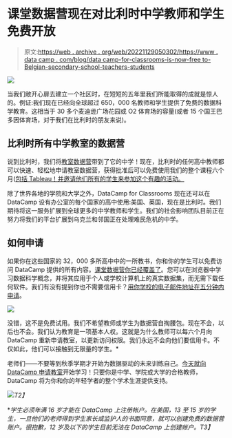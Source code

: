 # 课堂数据营现在对比利时中学教师和学生免费开放

> 原文:[https://web . archive . org/web/20221129050302/https://www . data camp . com/blog/data camp-for-classrooms-is-now-free to-Belgian-secondary-school-teachers-students](https://web.archive.org/web/20221129050302/https://www.datacamp.com/blog/datacamp-for-classrooms-is-now-free-to-belgian-secondary-school-teachers-and-students)

![](../Images/13e368a195d4d4788ff45cb35f45db00.png)

当我们敞开心扉去建立一个社区时，在短短的五年里我们所能取得的成就是惊人的。例证:我们现在已经向全球超过 650，000 名教师和学生提供了免费的数据科学教育。这相当于 30 多个麦迪逊广场花园或 O2 体育场的容量(或者 15 个国王巴多因体育场，对于我们在比利时的朋友来说)。

## 比利时所有中学教室的数据营

说到比利时，我们将[教室数据营](https://web.archive.org/web/20221212135819/https://www.datacamp.com/groups/classrooms)带到了它的中学！现在，比利时的任何高中教师都可以快速、轻松地申请教室数据营，获得批准后可以免费使用我们的整个课程六个月([包括 Tableau！并邀请他们所有的学生来参加这个有趣的活动。](https://web.archive.org/web/20221212135819/https://www.datacamp.com/blog/datacamp-and-tableau-partner-to-teach-young-people-data-visualization "DATACAMP FOR CLASSROOMS DataCamp and Tableau Partner to Teach Young People Data Visualization")

除了世界各地的学院和大学之外，DataCamp for Classrooms 现在还可以在 DataCamp 设有办公室的每个国家的高中使用:美国、英国，现在是比利时。我们期待将这一服务扩展到全球更多的中学教师和学生。我们的社会影响团队目前正在努力将我们的平台扩展到乌克兰和邻国正在处理难民危机的中学。

## 如何申请

如果你在这些国家的 32，000 多所高中中的一所教书，你和你的学生可以免费访问 DataCamp 提供的所有内容。[课堂数据营你已经覆盖了](https://web.archive.org/web/20221212135819/https://www.datacamp.com/groups/classrooms)。您可以在浏览器中学习数据科学概念，并将其应用于个人或学校计算机上的真实数据集，而无需下载任何软件。我们有没有提到你也不需要信用卡？[用你学校的电子邮件地址在五分钟内申请](https://web.archive.org/web/20221212135819/https://www.datacamp.com/groups/classrooms)。

![](../Images/70ecdd374d755867cab27a43fb2d5f4b.png)

没错，这不是免费试用。我们不希望教师或学生为数据营自掏腰包。现在不会，以后也不会。我们认为教育是一项基本人权。这就是为什么教师可以每六个月向 DataCamp 重新申请教室，以更新访问权限。我们永远不会向他们要信用卡。不仅如此，他们可以接触到无限量的学生。*

老师们——不要等到秋季学期才开始为数据驱动的未来训练自己。[今天就向 DataCamp 申请教室](https://web.archive.org/web/20221212135819/https://www.datacamp-staging.com/groups/classrooms#academic_form)开始学习！只要你是中学、学院或大学的合格教师，DataCamp 将为你和你的年轻学者的整个学术生涯提供支持。

*![](../Images/8dbc0d3457895202b1129def1c2ddcc2.png)T2】*

**学生必须年满 16 岁才能在 DataCamp 上注册帐户。在美国，13 至 15 岁的学生，一旦他们的老师得到学生家长或监护人的书面同意，就可以创建免费的数据营账户。很抱歉，12 岁及以下的学生目前无法在 DataCamp 上创建帐户。T3】*